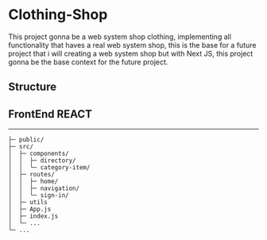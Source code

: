 # Clothing-Shop

This project gonna be a web system shop clothing, implementing all functionality that haves a real web system shop, this is the base for a future project that i will creating a web system shop but with Next JS,  this project gonna be the base context for the future project.

## Structure

FrontEnd REACT
---------
***


    ├─ public/            
    ├─ src/               
    │  ├─ components/     
    │  │  ├─ directory/      
    │  │  └─ category-item/   
    │  ├─ routes/       
    │  │  ├─ home/    
    │  │  ├─ navigation/    
    │  │  └─ sign-in/   
    │  ├─ utils          
    │  ├─ App.js          
    │  ├─ index.js        
    │  └─ ...
    └─ ...
